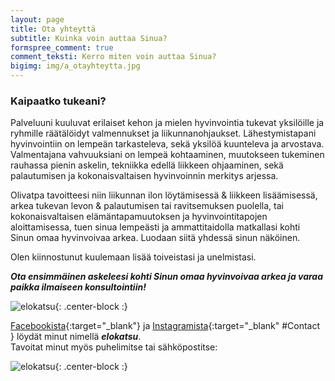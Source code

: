 ```yaml
---
layout: page
title: Ota yhteyttä
subtitle: Kuinka voin auttaa Sinua?
formspree_comment: true
comment_teksti: Kerro miten voin auttaa Sinua?
bigimg: img/a_otayhteytta.jpg
---
```


### Kaipaatko tukeani?
Palveluuni kuuluvat erilaiset kehon ja mielen hyvinvointia tukevat yksilöille ja ryhmille räätälöidyt valmennukset ja liikunnanohjaukset. Lähestymistapani hyvinvointiin on lempeän tarkasteleva, sekä yksilöä kuunteleva ja arvostava. Valmentajana vahvuuksiani on lempeä kohtaaminen, muutokseen tukeminen rauhassa pienin askelin, tekniikka edellä liikkeen ohjaaminen, sekä palautumisen ja kokonaisvaltaisen hyvinvoinnin merkitys arjessa.

Olivatpa tavoitteesi niin liikunnan ilon löytämisessä & liikkeen lisäämisessä, arkea tukevan levon & palautumisen tai ravitsemuksen puolella, tai kokonaisvaltaisen elämäntapamuutoksen ja hyvinvointitapojen aloittamisessa, tuen sinua lempeästi ja ammattitaidolla matkallasi kohti Sinun omaa hyvinvoivaa arkea. Luodaan siitä yhdessä sinun näköinen.

Olen kiinnostunut kuulemaan lisää toiveistasi ja unelmistasi. 

***Ota ensimmäinen askeleesi kohti Sinun omaa hyvinvoivaa arkea ja varaa paikka ilmaiseen konsultointiin!***


![elokatsu](/img/elokatsu4.jpg){: .center-block :}

[Facebookista](https://www.facebook.com/elokatsu "Facebook"){:target="_blank"} ja [Instagramista](https://www.instagram.com/elokatsu "Instagram"){:target="_blank" #Contact } löydät minut nimellä ***elokatsu***.  
Tavoitat minut myös puhelimitse tai sähköpostitse: 

![elokatsu](/img/contact.png){: .center-block :}